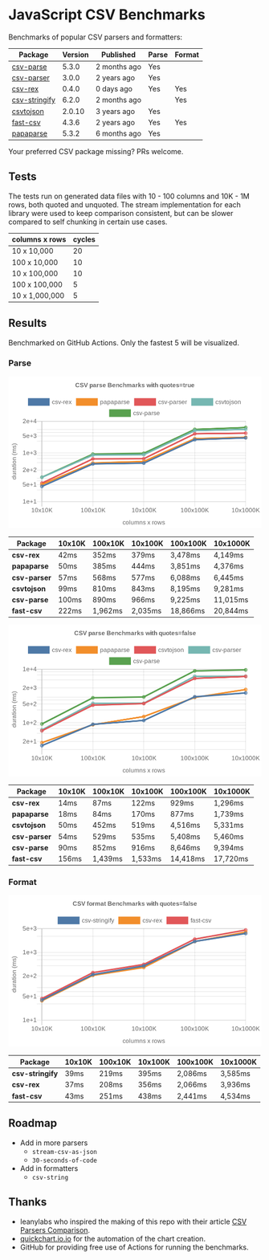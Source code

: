 # JavaScript CSV Benchmarks

Benchmarks of popular CSV parsers and formatters:

<!-- packages -->
| Package | Version | Published | Parse | Format 
|---------|---------|-----------|-------|--------
| [csv-parse](https://www.npmjs.com/package/csv-parse) | 5.3.0 | 2 months ago | Yes |  
| [csv-parser](https://www.npmjs.com/package/csv-parser) | 3.0.0 | 2 years ago | Yes |  
| [csv-rex](https://www.npmjs.com/package/csv-rex) | 0.4.0 | 0 days ago | Yes | Yes 
| [csv-stringify](https://www.npmjs.com/package/csv-stringify) | 6.2.0 | 2 months ago |  | Yes 
| [csvtojson](https://www.npmjs.com/package/csvtojson) | 2.0.10 | 3 years ago | Yes |  
| [fast-csv](https://www.npmjs.com/package/fast-csv) | 4.3.6 | 2 years ago | Yes | Yes 
| [papaparse](https://www.npmjs.com/package/papaparse) | 5.3.2 | 6 months ago | Yes |  
<!-- packages -->

Your preferred CSV package missing? PRs welcome.

## Tests
The tests run on generated data files with 10 - 100 columns and 10K - 1M rows, both quoted and unquoted. The stream implementation for each library were used to keep comparison consistent, but can be slower compared to self chunking in certain use cases.

<!-- tests -->
| columns x rows | cycles 
|----------------|--------
| 10 x 10,000 | 20 
| 100 x 10,000 | 10 
| 10 x 100,000 | 10 
| 100 x 100,000 | 5 
| 10 x 1,000,000 | 5 
<!-- tests -->

## Results 
Benchmarked on GitHub Actions. Only the fastest 5 will be visualized.

### Parse
![Quoted CSV Parser Benchmarks](https://github.com/willfarrell/csv-benchmarks/raw/main/results/parse_quotes%3Dtrue.png)

<!-- parse quotes=true -->
| Package | 10x10K | 100x10K | 10x100K | 100x100K | 10x1000K 
|---------|---|---|---|---|---
| **csv-rex** | 42ms | 352ms | 379ms | 3,478ms | 4,149ms 
| **papaparse** | 50ms | 385ms | 444ms | 3,851ms | 4,376ms 
| **csv-parser** | 57ms | 568ms | 577ms | 6,088ms | 6,445ms 
| **csvtojson** | 99ms | 810ms | 843ms | 8,195ms | 9,281ms 
| **csv-parse** | 100ms | 890ms | 966ms | 9,225ms | 11,015ms 
| **fast-csv** | 222ms | 1,962ms | 2,035ms | 18,866ms | 20,844ms 
<!-- parse quotes=true -->

![Non-Quoted CSV Parser Benchmarks](https://github.com/willfarrell/csv-benchmarks/raw/main/results/parse_quotes%3Dfalse.png)

<!-- parse quotes=false -->
| Package | 10x10K | 100x10K | 10x100K | 100x100K | 10x1000K 
|---------|---|---|---|---|---
| **csv-rex** | 14ms | 87ms | 122ms | 929ms | 1,296ms 
| **papaparse** | 18ms | 84ms | 170ms | 877ms | 1,739ms 
| **csvtojson** | 50ms | 452ms | 519ms | 4,516ms | 5,331ms 
| **csv-parser** | 54ms | 529ms | 535ms | 5,408ms | 5,460ms 
| **csv-parse** | 90ms | 852ms | 916ms | 8,646ms | 9,394ms 
| **fast-csv** | 156ms | 1,439ms | 1,533ms | 14,418ms | 17,720ms 
<!-- parse quotes=false -->

### Format

![Non-Quoted CSV Formatter Benchmarks](https://github.com/willfarrell/csv-benchmarks/raw/main/results/format_quotes%3Dfalse.png)

<!-- format quotes=false -->
| Package | 10x10K | 100x10K | 10x100K | 100x100K | 10x1000K 
|---------|---|---|---|---|---
| **csv-stringify** | 39ms | 219ms | 395ms | 2,086ms | 3,585ms 
| **csv-rex** | 37ms | 208ms | 356ms | 2,066ms | 3,936ms 
| **fast-csv** | 43ms | 251ms | 438ms | 2,441ms | 4,534ms 
<!-- format quotes=false -->

## Roadmap
- Add in more parsers
  - `stream-csv-as-json`
  - `30-seconds-of-code`
- Add in formatters
  - `csv-string`

## Thanks
- leanylabs who inspired the making of this repo with their article [CSV Parsers Comparison](https://leanylabs.com/blog/js-csv-parsers-benchmarks/).
- [quickchart.io.io](https://quickchart.io) for the automation of the chart creation.
- GitHub for providing free use of Actions for running the benchmarks.